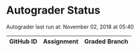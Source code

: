 # Autograder Status
Autograder last run at: November 02, 2018 at 05:40

| GitHub ID | Assignment | Graded Branch |
|-----------|------------|---------------|
